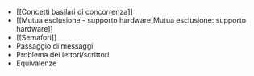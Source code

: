 - [[Concetti basilari di concorrenza]]
- [[Mutua esclusione - supporto hardware|Mutua esclusione: supporto hardware]]
- [[Semafori]]
- Passaggio di messaggi
- Problema dei lettori/scrittori
- Equivalenze